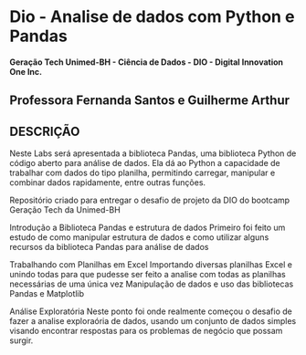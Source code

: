# Dio - Analise de dados com Python e Pandas

#### Geração Tech Unimed-BH - Ciência de Dados    -   DIO - Digital Innovation One Inc. 


## Professora Fernanda Santos e Guilherme Arthur


## DESCRIÇÃO
Neste Labs será apresentada a biblioteca Pandas, uma biblioteca Python de código aberto para análise de dados. Ela dá ao Python a capacidade de trabalhar com dados do tipo planilha, permitindo carregar, manipular e combinar dados rapidamente, entre outras funções.


Repositório criado para entregar o desafio de projeto da DIO do bootcamp Geração Tech da Unimed-BH

Introdução a Biblioteca Pandas e estrutura de dados Primeiro foi feito um estudo de como manipular estrutura de dados e como utilizar alguns recursos da biblioteca Pandas para análise de dados

Trabalhando com Planilhas em Excel Importando diversas planilhas Excel e unindo todas para que pudesse ser feito a analise com todas as planilhas necessárias de uma única vez Manipulação de dados e uso das bibliotecas Pandas e Matplotlib

Análise Exploratória Neste ponto foi onde realmente começou o desafio de fazer a analise exploraória de dados, usando um conjunto de dados simples visando encontrar respostas para os problemas de negócio que possam surgir.
